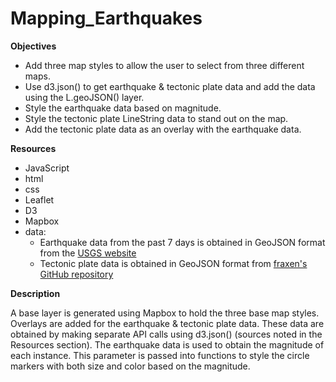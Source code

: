 # **Mapping\_Earthquakes**

**Objectives**

- Add three map styles to allow the user to select from three different maps.
- Use d3.json() to get earthquake &amp; tectonic plate data and add the data using the L.geoJSON() layer.
- Style the earthquake data based on magnitude.
- Style the tectonic plate LineString data to stand out on the map.
- Add the tectonic plate data as an overlay with the earthquake data.

**Resources**

- JavaScript
- html
- css
- Leaflet
- D3
- Mapbox
- data:
  - Earthquake data from the past 7 days is obtained in GeoJSON format from the [USGS website](https://earthquake.usgs.gov/earthquakes/feed/v1.0/geojson.php)
  - Tectonic plate data is obtained in GeoJSON format from [fraxen&#39;s GitHub repository](https://github.com/fraxen/tectonicplates)

**Description**

A base layer is generated using Mapbox to hold the three base map styles. Overlays are added for the earthquake &amp; tectonic plate data. These data are obtained by making separate API calls using d3.json() (sources noted in the Resources section). The earthquake data is used to obtain the magnitude of each instance. This parameter is passed into functions to style the circle markers with both size and color based on the magnitude.